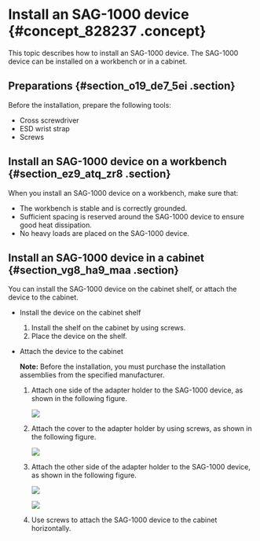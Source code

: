 # Install an SAG-1000 device {#concept_828237 .concept}

This topic describes how to install an SAG-1000 device. The SAG-1000 device can be installed on a workbench or in a cabinet.

## Preparations {#section_o19_de7_5ei .section}

Before the installation, prepare the following tools:

-   Cross screwdriver
-   ESD wrist strap
-   Screws

## Install an SAG-1000 device on a workbench {#section_ez9_atq_zr8 .section}

When you install an SAG-1000 device on a workbench, make sure that:

-   The workbench is stable and is correctly grounded.
-   Sufficient spacing is reserved around the SAG-1000 device to ensure good heat dissipation.
-   No heavy loads are placed on the SAG-1000 device.

## Install an SAG-1000 device in a cabinet {#section_vg8_ha9_maa .section}

You can install the SAG-1000 device on the cabinet shelf, or attach the device to the cabinet.

-   Install the device on the cabinet shelf

    1.  Install the shelf on the cabinet by using screws.
    2.  Place the device on the shelf.
-   Attach the device to the cabinet

    **Note:** Before the installation, you must purchase the installation assemblies from the specified manufacturer.

    1.  Attach one side of the adapter holder to the SAG-1000 device, as shown in the following figure.

        ![](http://static-aliyun-doc.oss-cn-hangzhou.aliyuncs.com/assets/img/670023/156571261150167_en-US.png)

    2.  Attach the cover to the adapter holder by using screws, as shown in the following figure.

        ![](http://static-aliyun-doc.oss-cn-hangzhou.aliyuncs.com/assets/img/670023/156571261150112_en-US.png)

    3.  Attach the other side of the adapter holder to the SAG-1000 device, as shown in the following figure.

        ![](http://static-aliyun-doc.oss-cn-hangzhou.aliyuncs.com/assets/img/670023/156571261150114_en-US.png)

        ![](http://static-aliyun-doc.oss-cn-hangzhou.aliyuncs.com/assets/img/670023/156571261150115_en-US.png)

    4.  Use screws to attach the SAG-1000 device to the cabinet horizontally.

